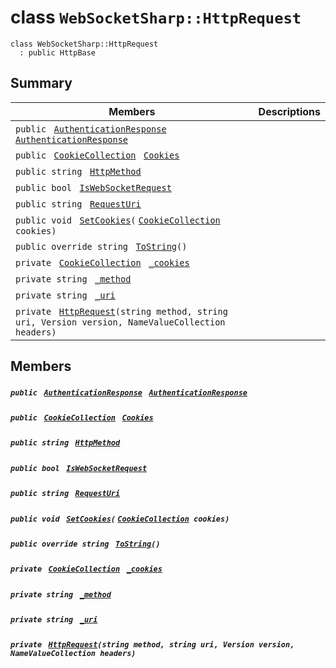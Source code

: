 # class `WebSocketSharp::HttpRequest` 

```
class WebSocketSharp::HttpRequest
  : public HttpBase
```

## Summary

 Members                                | Descriptions                                
----------------------------------------|---------------------------------------------
`public ` [`AuthenticationResponse`](WebSocketSharp--Net--AuthenticationResponse.md)` ` [`AuthenticationResponse`](#class_web_socket_sharp_1_1_http_request_1a954127d907da8bf6535b2d53e3aea280) | 
`public ` [`CookieCollection`](WebSocketSharp--Net--CookieCollection.md)` ` [`Cookies`](#class_web_socket_sharp_1_1_http_request_1a571891b00833bfdc2aa6c6dc9541614e) | 
`public string ` [`HttpMethod`](#class_web_socket_sharp_1_1_http_request_1a8036503d303c2f4f31f021e00f6daa00) | 
`public bool ` [`IsWebSocketRequest`](#class_web_socket_sharp_1_1_http_request_1a3a0d84b9922cc76d96c6aa3c418f6b34) | 
`public string ` [`RequestUri`](#class_web_socket_sharp_1_1_http_request_1a91875aacd5fa64cfb4297f923c2dd491) | 
`public void ` [`SetCookies`](#class_web_socket_sharp_1_1_http_request_1a574cae9365b7152d3f25ebfdc0af002e)`(` [`CookieCollection`](WebSocketSharp--Net--CookieCollection.md)` cookies)` | 
`public override string ` [`ToString`](#class_web_socket_sharp_1_1_http_request_1aa73e7c4dd1df5fd5fbf81c7764ee1533)`()` | 
`private ` [`CookieCollection`](WebSocketSharp--Net--CookieCollection.md)` ` [`_cookies`](#class_web_socket_sharp_1_1_http_request_1ae2054e3379559490b8e8704754ae0eb0) | 
`private string ` [`_method`](#class_web_socket_sharp_1_1_http_request_1ad996039677a47b379d1879e4b9ee900e) | 
`private string ` [`_uri`](#class_web_socket_sharp_1_1_http_request_1a7ebc558df19b9e661a58ea51ee2aa499) | 
`private ` [`HttpRequest`](#class_web_socket_sharp_1_1_http_request_1a33cd0d81dac23385fe57c666e2afb8e1)`(string method, string uri, Version version, NameValueCollection headers)` | 

## Members

##### `public ` [`AuthenticationResponse`](WebSocketSharp--Net--AuthenticationResponse.md)` ` [`AuthenticationResponse`](#class_web_socket_sharp_1_1_http_request_1a954127d907da8bf6535b2d53e3aea280) 

##### `public ` [`CookieCollection`](WebSocketSharp--Net--CookieCollection.md)` ` [`Cookies`](#class_web_socket_sharp_1_1_http_request_1a571891b00833bfdc2aa6c6dc9541614e) 

##### `public string ` [`HttpMethod`](#class_web_socket_sharp_1_1_http_request_1a8036503d303c2f4f31f021e00f6daa00) 

##### `public bool ` [`IsWebSocketRequest`](#class_web_socket_sharp_1_1_http_request_1a3a0d84b9922cc76d96c6aa3c418f6b34) 

##### `public string ` [`RequestUri`](#class_web_socket_sharp_1_1_http_request_1a91875aacd5fa64cfb4297f923c2dd491) 

##### `public void ` [`SetCookies`](#class_web_socket_sharp_1_1_http_request_1a574cae9365b7152d3f25ebfdc0af002e)`(` [`CookieCollection`](WebSocketSharp--Net--CookieCollection.md)` cookies)` 

##### `public override string ` [`ToString`](#class_web_socket_sharp_1_1_http_request_1aa73e7c4dd1df5fd5fbf81c7764ee1533)`()` 

##### `private ` [`CookieCollection`](WebSocketSharp--Net--CookieCollection.md)` ` [`_cookies`](#class_web_socket_sharp_1_1_http_request_1ae2054e3379559490b8e8704754ae0eb0) 

##### `private string ` [`_method`](#class_web_socket_sharp_1_1_http_request_1ad996039677a47b379d1879e4b9ee900e) 

##### `private string ` [`_uri`](#class_web_socket_sharp_1_1_http_request_1a7ebc558df19b9e661a58ea51ee2aa499) 

##### `private ` [`HttpRequest`](#class_web_socket_sharp_1_1_http_request_1a33cd0d81dac23385fe57c666e2afb8e1)`(string method, string uri, Version version, NameValueCollection headers)` 

